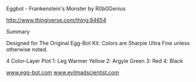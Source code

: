 Eggbot - Frankenstein's Monster
by R0b0Genius

http://www.thingiverse.com/thing:84654

Summary

Designed for The Original Egg-Bot Kit.
Colors are Sharpie Ultra Fine unless otherwise noted.

4 Color-Layer Plot
1: Leg Warmer Yellow
2: Argyle Green
3: Red
4: Black

www.egg-bot.com
www.evilmadscientist.com